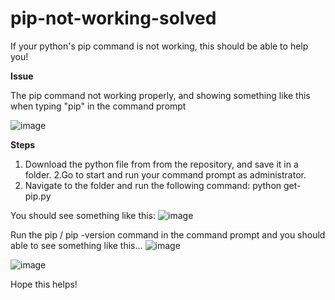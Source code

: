 # pip-not-working-solved

If your python's pip command is not working, this should be able to help you!

**Issue**

The pip command not working properly, and showing something like this when typing "pip" in the command prompt

![image](https://user-images.githubusercontent.com/71224006/141925185-d1c8ac1a-e642-4342-ad0b-07a2ff42efb3.png)

**Steps**
1. Download the python file from from the repository, and save it in a folder.
2.Go to start and run your command prompt as administrator.
3. Navigate to the folder and run the following command: python get-pip.py

You should see something like this:
![image](https://user-images.githubusercontent.com/71224006/141925757-28e52f2a-236d-4691-8d03-907812b64062.png)

Run the pip / pip -version command in the command prompt and you should able to see something like this...
![image](https://user-images.githubusercontent.com/71224006/141925883-ee6c4ccb-0b8e-4d71-884a-30e0b4b615dc.png)

![image](https://user-images.githubusercontent.com/71224006/141926018-4c93c3be-4a68-4a53-b3b2-453867e6e37c.png)

Hope this helps!
